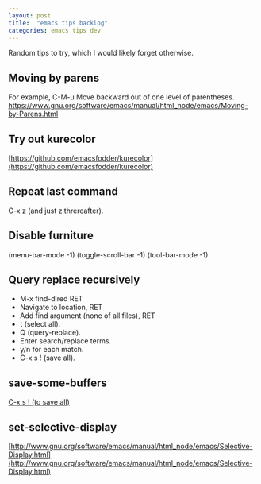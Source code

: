 ```yaml
---
layout: post
title:  "emacs tips backlog"
categories: emacs tips dev
---
```


Random tips to try, which I would likely forget otherwise.

## Moving by parens
For example, C-M-u Move backward out of one level of parentheses.
https://www.gnu.org/software/emacs/manual/html_node/emacs/Moving-by-Parens.html

## Try out kurecolor
[https://github.com/emacsfodder/kurecolor](https://github.com/emacsfodder/kurecolor)

## Repeat last command
C-x z (and just z threreafter).

## Disable furniture
(menu-bar-mode -1)
(toggle-scroll-bar -1)
(tool-bar-mode -1)

## Query replace recursively
* M-x find-dired RET
* Navigate to location, RET
* Add find argument (none of all files), RET
* t (select all).
* Q (query-replace).
* Enter search/replace terms.
* y/n for each match.
* C-x s ! (save all).


## save-some-buffers
[C-x s ! (to save all)](http://www.gnu.org/software/emacs/manual/html_node/emacs/Save-Commands.html)

## set-selective-display
[http://www.gnu.org/software/emacs/manual/html_node/emacs/Selective-Display.html](http://www.gnu.org/software/emacs/manual/html_node/emacs/Selective-Display.html)
